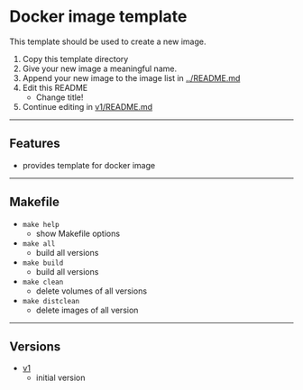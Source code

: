 <!-- Docker image <TITLE> -->
# Docker image template

<!-- SHORT DESCRIPTION -->
This template should be used to create a new image.
1. Copy this template directory
2. Give your new image a meaningful name.
3. Append your new image to the image list in [../README.md](../README.md)
4. Edit this README
   - Change title!
5. Continue editing in [v1/README.md](./1/README.md)

---
## Features
<!-- LIST OF FEATURES -->
- provides template for docker image

---
## Makefile
<!-- LIST OF MAKEFILE TARGETS -->
- `make help`
  - show Makefile options
- `make all`
  - build all versions
- `make build`
  - build all versions
- `make clean`
  - delete volumes of all versions
- `make distclean`
  - delete images of all version

---
## Versions
<!-- PLEASE LIST ALL VERSIONS OF YOUR PART    -->
<!-- INCLUDING A SHORT DESCRIPTION OF CHANGES -->
<!-- LATEST VERSION SHOULD BE ON TOP!         -->
- [v1](./v1/)
  - initial version